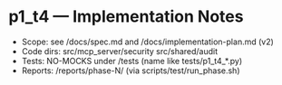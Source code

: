# p1_t4 — Implementation Notes
- Scope: see /docs/spec.md and /docs/implementation-plan.md (v2)
- Code dirs: src/mcp_server/security src/shared/audit
- Tests: NO-MOCKS under /tests (name like tests/p1_t4_*.py)
- Reports: /reports/phase-N/ (via scripts/test/run_phase.sh)
